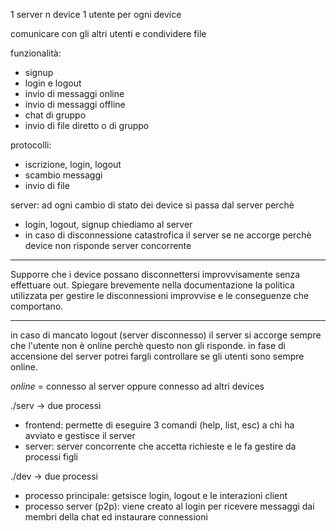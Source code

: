 1 server
n device
1 utente per ogni device

comunicare con gli altri utenti e condividere file

funzionalità:
- signup
- login e logout
- invio di messaggi online
- invio di messaggi offline
- chat di gruppo
- invio di file diretto o di gruppo

protocolli:
- iscrizione, login, logout
- scambio messaggi
- invio di file

server:
ad ogni cambio di stato dei device si passa dal server perchè
- login, logout, signup chiediamo al server
- in caso di disconnessione catastrofica il server se ne accorge perchè device non risponde
server concorrente

***************************************
Supporre che i device possano disconnettersi improvvisamente senza effettuare out. Spiegare brevemente
nella documentazione la politica utilizzata per gestire le disconnessioni improvvise e le conseguenze che
comportano.
***************************************
in caso di mancato logout (server disconnesso) il server si accorge sempre che l'utente non è online perchè questo non gli risponde.
in fase di accensione del server potrei fargli controllare se gli utenti sono sempre online.


*online* = connesso al server oppure connesso ad altri devices

./serv -> due processi
- frontend: permette di eseguire 3 comandi (help, list, esc) a chi ha avviato e gestisce il server
- server: server concorrente che accetta richieste e le fa gestire da processi figli

./dev -> due processi
- processo principale: getsisce login, logout e le interazioni client
- processo server (p2p): viene creato al login per ricevere messaggi dai membri della chat ed instaurare connessioni
